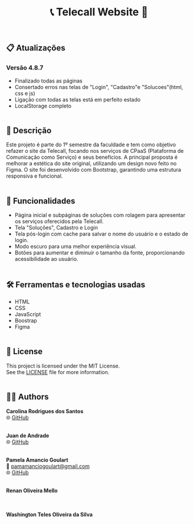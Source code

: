 <h1 align="center"> 📞 Telecall Website 📱 </h1> <br>


## 📋 Atualizações
### Versão 4.8.7
- Finalizado todas as páginas
- Consertado erros nas telas de "Login", "Cadastro"e "Solucoes"(html, css e js)
- Ligação com todas as telas está em perfeito estado
- LocalStorage completo
<br> <br>

## 📖 Descrição
  Este projeto é parte do 1º semestre da faculdade e tem como objetivo refazer o site da Telecall, focando nos serviços de CPaaS (Plataforma de Comunicação como Serviço) e seus benefícios. A principal proposta é melhorar a estética do site original, utilizando um design novo feito no Figma. O site foi desenvolvido com Bootstrap, garantindo uma estrutura responsiva e funcional. 
<br> <br>

## 🚀 Funcionalidades

- Página inicial e subpáginas de soluções com rolagem para apresentar os serviços oferecidos pela Telecall.
- Tela "Soluções", Cadastro e Login
- Tela pós-login com cache para salvar o nome do usuário e o estado de login.
- Modo escuro para uma melhor experiência visual.
- Botões para aumentar e diminuir o tamanho da fonte, proporcionando acessibilidade ao usuário.
 <br> <br>
 
## 🛠️ Ferramentas e tecnologias usadas
- HTML
- CSS
- JavaScript
- Boostrap
- Figma
 <br> <br>

## 📝 License

This project is licensed under the MIT License.  
See the [LICENSE](./LICENSE) file for more information.
 <br> <br>

## 👩‍💻 Authors

**Carolina Rodrigues dos Santos**  
🌐 [GitHub](https://github.com/Carolis777) 
<br> <br>

**Juan de Andrade**  
🌐 [GitHub](https://github.com/Juan-de-andrade) 
<br> <br>

**Pamela Amancio Goulart**  
📧 pamamanciogoulart@gmail.com  
🌐 [GitHub](https://github.com/Paamzzz) 
<br> <br>

**Renan Oliveira Mello**  
<br> <br>

**Washington Teles Oliveira da Silva**  
<br> <br>






